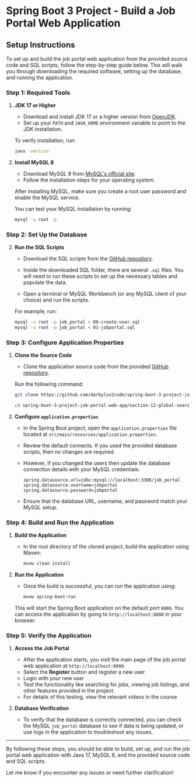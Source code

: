 # Spring Boot 3 Project - Build a Job Portal Web Application
## Setup Instructions

To set up and build the job portal web application from the provided source code and SQL scripts, follow the step-by-step guide below. This will walk you through downloading the required software, setting up the database, and running the application.

### Step 1: Required Tools

1. **JDK 17 or Higher**  
   - Download and install JDK 17 or a higher version from [OpenJDK](https://adoptium.net/temurin/releases/).
   - Set up your `PATH` and `JAVA_HOME` environment variable to point to the JDK installation.

   To verify installation, run:
   ```bash
   java -version
   ```

2. **Install MySQL 8**  
   - Download MySQL 8 from [MySQL's official site](https://dev.mysql.com/downloads/mysql/).
   - Follow the installation steps for your operating system.

   After installing MySQL, make sure you create a root user password and enable the MySQL service.

   You can test your MySQL installation by running:
   ```bash
   mysql -u root -p
   ```

### Step 2: Set Up the Database

2. **Run the SQL Scripts**  
   - Download the SQL scripts from the [GitHub repository](https://github.com/darbyluv2code/spring-boot-3-project-job-portal-web-app/tree/main/00-starter-files/00-starter-sql-scripts).
   - Inside the downloaded SQL folder, there are several `.sql` files. You will need to run these scripts to set up the necessary tables and populate the data.

   - Open a terminal or MySQL Workbench (or any MySQL client of your choice) and run the scripts.

   For example, run:
   ```bash
   mysql -u root -p job_portal < 00-create-user.sql
   mysql -u root -p job_portal < 01-jobportal.sql
   ```

### Step 3: Configure Application Properties

1. **Clone the Source Code**  
   - Clone the application source code from the provided [GitHub repository](https://github.com/darbyluv2code/spring-boot-3-project-job-portal-web-app).

   Run the following command:
   ```bash
   git clone https://github.com/darbyluv2code/spring-boot-3-project-job-portal-web-app.git

   cd spring-boot-3-project-job-portal-web-app/section-12-global-search/01-global-search
   ```

2. **Configure `application.properties`**  
   - In the Spring Boot project, open the `application.properties` file located at `src/main/resources/application.properties`.
   - Review the default connects. If you used the provided database scripts, then no changes are required. 
   - However, if you changed the users then update the database connection details with your MySQL credentials:

     ```properties
     spring.datasource.url=jdbc:mysql://localhost:3306/job_portal
     spring.datasource.username=jobportal
     spring.datasource.password=jobportal
     ```

   - Ensure that the database URL, username, and password match your MySQL setup.

### Step 4: Build and Run the Application

1. **Build the Application**  

   - In the root directory of the cloned project, build the application using Maven:

     ```bash
     mvnw clean install
     ```

2. **Run the Application**  
   - Once the build is successful, you can run the application using:

     ```bash
     mvnw spring-boot:run
     ```

   This will start the Spring Boot application on the default port `8080`. You can access the application by going to `http://localhost:8080` in your browser.

### Step 5: Verify the Application

1. **Access the Job Portal**  
   - After the application starts, you visit the main page of the job portal web application at `http://localhost:8080`.
   - Select the **Register** button and register a new user
   - Login with your new user
   - Test the functionality like searching for jobs, viewing job listings, and other features provided in the project.
   - For details of this testing, view the relevant videos in the course

2. **Database Verification**  
   - To verify that the database is correctly connected, you can check the MySQL `job_portal` database to see if data is being updated, or use logs in the application to troubleshoot any issues.

---

By following these steps, you should be able to build, set up, and run the job portal web application with Java 17, MySQL 8, and the provided source code and SQL scripts.

Let me know if you encounter any issues or need further clarification!